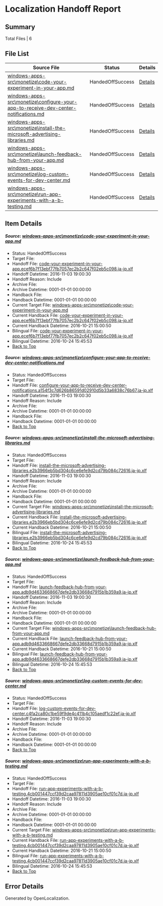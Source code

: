 # <a name='report-top'></a> Localization Handoff Report

## Summary
 Total Files | 6

## File List
 Source File | Status | Details 
 ----------- | ------ | ------- 
 [windows-apps-src\monetize\code-your-experiment-in-your-app.md](https://cpubwin.visualstudio.com/windows-uwp/_git/windows-uwp/commit/126fee708d82f64fd2a49b844306c53bb3d4cc86?path=windows-apps-src%2Fmonetize%2Fcode-your-experiment-in-your-app.md&_a=contents) | HandedOffSuccess | [Details](#ae0ddedf09913d42a036f48d2f60d7a62769b4bb5091)
 [windows-apps-src\monetize\configure-your-app-to-receive-dev-center-notifications.md](https://cpubwin.visualstudio.com/windows-uwp/_git/windows-uwp/commit/126fee708d82f64fd2a49b844306c53bb3d4cc86?path=windows-apps-src%2Fmonetize%2Fconfigure-your-app-to-receive-dev-center-notifications.md&_a=contents) | HandedOffSuccess | [Details](#0e6ac52f1e76c0f59cc428b2ff26dc524e93cbde5095)
 [windows-apps-src\monetize\install-the-microsoft-advertising-libraries.md](https://cpubwin.visualstudio.com/windows-uwp/_git/windows-uwp/commit/126fee708d82f64fd2a49b844306c53bb3d4cc86?path=windows-apps-src%2Fmonetize%2Finstall-the-microsoft-advertising-libraries.md&_a=contents) | HandedOffSuccess | [Details](#c717fa693c6edf8757c3eef79d60193434104bd85188)
 [windows-apps-src\monetize\launch-feedback-hub-from-your-app.md](https://cpubwin.visualstudio.com/windows-uwp/_git/windows-uwp/commit/126fee708d82f64fd2a49b844306c53bb3d4cc86?path=windows-apps-src%2Fmonetize%2Flaunch-feedback-hub-from-your-app.md&_a=contents) | HandedOffSuccess | [Details](#7525c08319eac2adedde71cd6d5f0a9aeeef41e25195)
 [windows-apps-src\monetize\log-custom-events-for-dev-center.md](https://cpubwin.visualstudio.com/windows-uwp/_git/windows-uwp/commit/126fee708d82f64fd2a49b844306c53bb3d4cc86?path=windows-apps-src%2Fmonetize%2Flog-custom-events-for-dev-center.md&_a=contents) | HandedOffSuccess | [Details](#61874c700ecd31c7246effef5b05ffbf1153dfd55196)
 [windows-apps-src\monetize\run-app-experiments-with-a-b-testing.md](https://cpubwin.visualstudio.com/windows-uwp/_git/windows-uwp/commit/126fee708d82f64fd2a49b844306c53bb3d4cc86?path=windows-apps-src%2Fmonetize%2Frun-app-experiments-with-a-b-testing.md&_a=contents) | HandedOffSuccess | [Details](#f6c8e830a3ffcff8db9c280b6a9df5b515b1a3565213)

## Item Details
##### <a name='ae0ddedf09913d42a036f48d2f60d7a62769b4bb5091'></a> Source: [windows-apps-src\monetize\code-your-experiment-in-your-app.md](https://cpubwin.visualstudio.com/windows-uwp/_git/windows-uwp/commit/126fee708d82f64fd2a49b844306c53bb3d4cc86?path=windows-apps-src%2Fmonetize%2Fcode-your-experiment-in-your-app.md&_a=contents)
* Status: HandedOffSuccess
* Target File: 
* Handoff File: [code-your-experiment-in-your-app.ecef6b7f13ebf77fb7057ec2b2c647f02eb5c098.ja-jp.xlf](https://cpubwin.visualstudio.com/windows-uwp/_git/WDCLib.handoff/commit/361116f4a894bcf5ebd28df0d6136e084f39950b?path=ol-handoff%2Fcpubwin%2Fwindows-uwp.ja-jp%2Fmaster%2Fcode-your-experiment-in-your-app.ecef6b7f13ebf77fb7057ec2b2c647f02eb5c098.ja-jp.xlf&_a=contents)
* Handoff Datetime: 2016-11-03 19:00:30
* Handoff Reason: Include
* Archive File: 
* Archive Datetime: 0001-01-01 00:00:00
* Handback File: 
* Handback Datetime: 0001-01-01 00:00:00
* Current Target File: [windows-apps-src\monetize\code-your-experiment-in-your-app.md](https://cpubwin.visualstudio.com/windows-uwp/_git/windows-uwp.ja-jp/commit/a0c9b37996e144c232a515e52bb1b63c37a2862b?path=windows-apps-src%2Fmonetize%2Fcode-your-experiment-in-your-app.md&_a=contents)
* Current Handback File: [code-your-experiment-in-your-app.ecef6b7f13ebf77fb7057ec2b2c647f02eb5c098.ja-jp.xlf](https://cpubwin.visualstudio.com/windows-uwp/_git/WDCLib.handback/commit/480ff19d0d67081a9e8f65722d99210ca2ffc468?path=ol-handback%2FMicrosoft%2Fwindows-apps.ja-jp%2Fmaster%2Fcode-your-experiment-in-your-app.ecef6b7f13ebf77fb7057ec2b2c647f02eb5c098.ja-jp.xlf&_a=contents)
* Current Handback Datetime: 2016-10-21 15:00:50
* Bilingual File: [code-your-experiment-in-your-app.ecef6b7f13ebf77fb7057ec2b2c647f02eb5c098.ja-jp.xlf](https://cpubwin.visualstudio.com/windows-uwp/_git/WDCLib.handback/commit/480ff19d0d67081a9e8f65722d99210ca2ffc468?path=ol-handback%2FMicrosoft%2Fwindows-apps.ja-jp%2Fmaster%2Fcode-your-experiment-in-your-app.ecef6b7f13ebf77fb7057ec2b2c647f02eb5c098.ja-jp.xlf&_a=contents)
* Bilingual Datetime: 2016-10-24 15:45:53
* [Back to Top](#report-top)

##### <a name='0e6ac52f1e76c0f59cc428b2ff26dc524e93cbde5095'></a> Source: [windows-apps-src\monetize\configure-your-app-to-receive-dev-center-notifications.md](https://cpubwin.visualstudio.com/windows-uwp/_git/windows-uwp/commit/126fee708d82f64fd2a49b844306c53bb3d4cc86?path=windows-apps-src%2Fmonetize%2Fconfigure-your-app-to-receive-dev-center-notifications.md&_a=contents)
* Status: HandedOffSuccess
* Target File: 
* Handoff File: [configure-your-app-to-receive-dev-center-notifications.a154f3c7d626b86591d02910d5b33a6838c76b67.ja-jp.xlf](https://cpubwin.visualstudio.com/windows-uwp/_git/WDCLib.handoff/commit/361116f4a894bcf5ebd28df0d6136e084f39950b?path=ol-handoff%2Fcpubwin%2Fwindows-uwp.ja-jp%2Fmaster%2Fconfigure-your-app-to-receive-dev-center-notifications.a154f3c7d626b86591d02910d5b33a6838c76b67.ja-jp.xlf&_a=contents)
* Handoff Datetime: 2016-11-03 19:00:30
* Handoff Reason: Include
* Archive File: 
* Archive Datetime: 0001-01-01 00:00:00
* Handback File: 
* Handback Datetime: 0001-01-01 00:00:00
* [Back to Top](#report-top)

##### <a name='c717fa693c6edf8757c3eef79d60193434104bd85188'></a> Source: [windows-apps-src\monetize\install-the-microsoft-advertising-libraries.md](https://cpubwin.visualstudio.com/windows-uwp/_git/windows-uwp/commit/126fee708d82f64fd2a49b844306c53bb3d4cc86?path=windows-apps-src%2Fmonetize%2Finstall-the-microsoft-advertising-libraries.md&_a=contents)
* Status: HandedOffSuccess
* Target File: 
* Handoff File: [install-the-microsoft-advertising-libraries.e2b3966eb5bd304c6ce6efe9d2cd79b084c72616.ja-jp.xlf](https://cpubwin.visualstudio.com/windows-uwp/_git/WDCLib.handoff/commit/361116f4a894bcf5ebd28df0d6136e084f39950b?path=ol-handoff%2Fcpubwin%2Fwindows-uwp.ja-jp%2Fmaster%2Finstall-the-microsoft-advertising-libraries.e2b3966eb5bd304c6ce6efe9d2cd79b084c72616.ja-jp.xlf&_a=contents)
* Handoff Datetime: 2016-11-03 19:00:30
* Handoff Reason: Include
* Archive File: 
* Archive Datetime: 0001-01-01 00:00:00
* Handback File: 
* Handback Datetime: 0001-01-01 00:00:00
* Current Target File: [windows-apps-src\monetize\install-the-microsoft-advertising-libraries.md](https://cpubwin.visualstudio.com/windows-uwp/_git/windows-uwp.ja-jp/commit/a0c9b37996e144c232a515e52bb1b63c37a2862b?path=windows-apps-src%2Fmonetize%2Finstall-the-microsoft-advertising-libraries.md&_a=contents)
* Current Handback File: [install-the-microsoft-advertising-libraries.e2b3966eb5bd304c6ce6efe9d2cd79b084c72616.ja-jp.xlf](https://cpubwin.visualstudio.com/windows-uwp/_git/WDCLib.handback/commit/480ff19d0d67081a9e8f65722d99210ca2ffc468?path=ol-handback%2FMicrosoft%2Fwindows-apps.ja-jp%2Fmaster%2Finstall-the-microsoft-advertising-libraries.e2b3966eb5bd304c6ce6efe9d2cd79b084c72616.ja-jp.xlf&_a=contents)
* Current Handback Datetime: 2016-10-21 15:00:50
* Bilingual File: [install-the-microsoft-advertising-libraries.e2b3966eb5bd304c6ce6efe9d2cd79b084c72616.ja-jp.xlf](https://cpubwin.visualstudio.com/windows-uwp/_git/WDCLib.handback/commit/480ff19d0d67081a9e8f65722d99210ca2ffc468?path=ol-handback%2FMicrosoft%2Fwindows-apps.ja-jp%2Fmaster%2Finstall-the-microsoft-advertising-libraries.e2b3966eb5bd304c6ce6efe9d2cd79b084c72616.ja-jp.xlf&_a=contents)
* Bilingual Datetime: 2016-10-24 15:45:53
* [Back to Top](#report-top)

##### <a name='7525c08319eac2adedde71cd6d5f0a9aeeef41e25195'></a> Source: [windows-apps-src\monetize\launch-feedback-hub-from-your-app.md](https://cpubwin.visualstudio.com/windows-uwp/_git/windows-uwp/commit/126fee708d82f64fd2a49b844306c53bb3d4cc86?path=windows-apps-src%2Fmonetize%2Flaunch-feedback-hub-from-your-app.md&_a=contents)
* Status: HandedOffSuccess
* Target File: 
* Handoff File: [launch-feedback-hub-from-your-app.adb9d4633668667defe2db33668d7915b1b359a9.ja-jp.xlf](https://cpubwin.visualstudio.com/windows-uwp/_git/WDCLib.handoff/commit/361116f4a894bcf5ebd28df0d6136e084f39950b?path=ol-handoff%2Fcpubwin%2Fwindows-uwp.ja-jp%2Fmaster%2Flaunch-feedback-hub-from-your-app.adb9d4633668667defe2db33668d7915b1b359a9.ja-jp.xlf&_a=contents)
* Handoff Datetime: 2016-11-03 19:00:30
* Handoff Reason: Include
* Archive File: 
* Archive Datetime: 0001-01-01 00:00:00
* Handback File: 
* Handback Datetime: 0001-01-01 00:00:00
* Current Target File: [windows-apps-src\monetize\launch-feedback-hub-from-your-app.md](https://cpubwin.visualstudio.com/windows-uwp/_git/windows-uwp.ja-jp/commit/a0c9b37996e144c232a515e52bb1b63c37a2862b?path=windows-apps-src%2Fmonetize%2Flaunch-feedback-hub-from-your-app.md&_a=contents)
* Current Handback File: [launch-feedback-hub-from-your-app.adb9d4633668667defe2db33668d7915b1b359a9.ja-jp.xlf](https://cpubwin.visualstudio.com/windows-uwp/_git/WDCLib.handback/commit/480ff19d0d67081a9e8f65722d99210ca2ffc468?path=ol-handback%2FMicrosoft%2Fwindows-apps.ja-jp%2Fmaster%2Flaunch-feedback-hub-from-your-app.adb9d4633668667defe2db33668d7915b1b359a9.ja-jp.xlf&_a=contents)
* Current Handback Datetime: 2016-10-21 15:00:50
* Bilingual File: [launch-feedback-hub-from-your-app.adb9d4633668667defe2db33668d7915b1b359a9.ja-jp.xlf](https://cpubwin.visualstudio.com/windows-uwp/_git/WDCLib.handback/commit/480ff19d0d67081a9e8f65722d99210ca2ffc468?path=ol-handback%2FMicrosoft%2Fwindows-apps.ja-jp%2Fmaster%2Flaunch-feedback-hub-from-your-app.adb9d4633668667defe2db33668d7915b1b359a9.ja-jp.xlf&_a=contents)
* Bilingual Datetime: 2016-10-24 15:45:53
* [Back to Top](#report-top)

##### <a name='61874c700ecd31c7246effef5b05ffbf1153dfd55196'></a> Source: [windows-apps-src\monetize\log-custom-events-for-dev-center.md](https://cpubwin.visualstudio.com/windows-uwp/_git/windows-uwp/commit/126fee708d82f64fd2a49b844306c53bb3d4cc86?path=windows-apps-src%2Fmonetize%2Flog-custom-events-for-dev-center.md&_a=contents)
* Status: HandedOffSuccess
* Target File: 
* Handoff File: [log-custom-events-for-dev-center.c4fa2ca80c1be59f9de4c411b4c105aedf1c22ef.ja-jp.xlf](https://cpubwin.visualstudio.com/windows-uwp/_git/WDCLib.handoff/commit/361116f4a894bcf5ebd28df0d6136e084f39950b?path=ol-handoff%2Fcpubwin%2Fwindows-uwp.ja-jp%2Fmaster%2Flog-custom-events-for-dev-center.c4fa2ca80c1be59f9de4c411b4c105aedf1c22ef.ja-jp.xlf&_a=contents)
* Handoff Datetime: 2016-11-03 19:00:30
* Handoff Reason: Include
* Archive File: 
* Archive Datetime: 0001-01-01 00:00:00
* Handback File: 
* Handback Datetime: 0001-01-01 00:00:00
* [Back to Top](#report-top)

##### <a name='f6c8e830a3ffcff8db9c280b6a9df5b515b1a3565213'></a> Source: [windows-apps-src\monetize\run-app-experiments-with-a-b-testing.md](https://cpubwin.visualstudio.com/windows-uwp/_git/windows-uwp/commit/126fee708d82f64fd2a49b844306c53bb3d4cc86?path=windows-apps-src%2Fmonetize%2Frun-app-experiments-with-a-b-testing.md&_a=contents)
* Status: HandedOffSuccess
* Target File: 
* Handoff File: [run-app-experiments-with-a-b-testing.4cb001447ccf39d2caa97811d3905ae10cf01c7d.ja-jp.xlf](https://cpubwin.visualstudio.com/windows-uwp/_git/WDCLib.handoff/commit/361116f4a894bcf5ebd28df0d6136e084f39950b?path=ol-handoff%2Fcpubwin%2Fwindows-uwp.ja-jp%2Fmaster%2Frun-app-experiments-with-a-b-testing.4cb001447ccf39d2caa97811d3905ae10cf01c7d.ja-jp.xlf&_a=contents)
* Handoff Datetime: 2016-11-03 19:00:30
* Handoff Reason: Include
* Archive File: 
* Archive Datetime: 0001-01-01 00:00:00
* Handback File: 
* Handback Datetime: 0001-01-01 00:00:00
* Current Target File: [windows-apps-src\monetize\run-app-experiments-with-a-b-testing.md](https://cpubwin.visualstudio.com/windows-uwp/_git/windows-uwp.ja-jp/commit/a0c9b37996e144c232a515e52bb1b63c37a2862b?path=windows-apps-src%2Fmonetize%2Frun-app-experiments-with-a-b-testing.md&_a=contents)
* Current Handback File: [run-app-experiments-with-a-b-testing.4cb001447ccf39d2caa97811d3905ae10cf01c7d.ja-jp.xlf](https://cpubwin.visualstudio.com/windows-uwp/_git/WDCLib.handback/commit/480ff19d0d67081a9e8f65722d99210ca2ffc468?path=ol-handback%2FMicrosoft%2Fwindows-apps.ja-jp%2Fmaster%2Frun-app-experiments-with-a-b-testing.4cb001447ccf39d2caa97811d3905ae10cf01c7d.ja-jp.xlf&_a=contents)
* Current Handback Datetime: 2016-10-21 15:00:50
* Bilingual File: [run-app-experiments-with-a-b-testing.4cb001447ccf39d2caa97811d3905ae10cf01c7d.ja-jp.xlf](https://cpubwin.visualstudio.com/windows-uwp/_git/WDCLib.handback/commit/480ff19d0d67081a9e8f65722d99210ca2ffc468?path=ol-handback%2FMicrosoft%2Fwindows-apps.ja-jp%2Fmaster%2Frun-app-experiments-with-a-b-testing.4cb001447ccf39d2caa97811d3905ae10cf01c7d.ja-jp.xlf&_a=contents)
* Bilingual Datetime: 2016-10-24 15:45:53
* [Back to Top](#report-top)


## Error Details

Generated by OpenLocalization.
